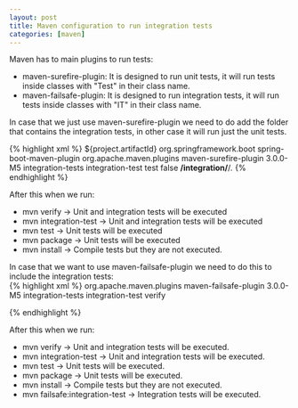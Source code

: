 ```yaml
---
layout: post
title: Maven configuration to run integration tests
categories: [maven]
---
```

  
Maven has to main plugins to run tests:  
- maven-surefire-plugin: It is designed to run unit tests, it will run tests inside classes with "Test" in their class name.  
- maven-failsafe-plugin:  It is designed to run integration tests, it will run tests inside classes with "IT" in their class name.  

In case that we just use maven-surefire-plugin we need to do add the folder that contains the integration tests, in other case it will run just the unit tests.  

{% highlight xml %} 
  <build>
    <finalName>${project.artifactId}</finalName>
    <plugins>
      <plugin>
        <groupId>org.springframework.boot</groupId>
        <artifactId>spring-boot-maven-plugin</artifactId>
      </plugin>
      <plugin>
        <groupId>org.apache.maven.plugins</groupId>
        <artifactId>maven-surefire-plugin</artifactId>
        <version>3.0.0-M5</version>
        <executions>
          <execution>
            <id>integration-tests</id>
            <phase>integration-test</phase>
            <goals>
              <goal>test</goal>
            </goals>
            <configuration>
              <skipTests>false</skipTests>
              <includes>
                <include>**/integration/**/*.*</include>
              </includes>
            </configuration>
          </execution>
        </executions>
      </plugin>
    </plugins>
{% endhighlight %}


After this when we run:

- mvn verify → Unit and integration tests will be executed
- mvn integration-test → Unit and integration tests will be executed
- mvn test → Unit tests will be executed
- mvn package → Unit tests will be executed
- mvn install → Compile tests but they are not executed.


In case that we want to use maven-failsafe-plugin we need to do this to include the integration tests:  
{% highlight xml %} 
      <plugin>
        <groupId>org.apache.maven.plugins</groupId>
        <artifactId>maven-failsafe-plugin</artifactId>
        <version>3.0.0-M5</version>
        <executions>
          <execution>
            <id>integration-tests</id>
            <goals>
              <goal>integration-test</goal>
              <goal>verify</goal>
            </goals>
          </execution>
        </executions>
      </plugin>
    </plugins>

{% endhighlight %}  

After this when we run:

- mvn verify → Unit and integration tests will be executed.
- mvn integration-test → Unit and integration tests will be executed.
- mvn test → Unit tests will be executed.
- mvn package → Unit tests will be executed.
- mvn install → Compile tests but they are not executed.
- mvn failsafe:integration-test → Integration tests will be executed.
